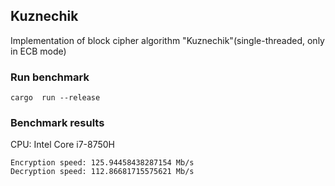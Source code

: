 ## Kuznechik

Implementation of block cipher algorithm "Kuznechik"(single-threaded, only in ECB mode)

### Run benchmark
```shell
cargo  run --release
```

### Benchmark results
CPU: Intel Core i7-8750H

```
Encryption speed: 125.94458438287154 Mb/s
Decryption speed: 112.86681715575621 Mb/s
```